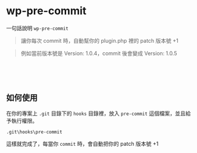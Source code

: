 # wp-pre-commit

一句話說明 `wp-pre-commit`

> 讓你每次 commit 時，自動幫你的 plugin.php 裡的 patch 版本號 +1

> 例如當前版本號是 Version: 1.0.4，commit 後會變成 Version: 1.0.5

<br><br><br>

## 如何使用

在你的專案上 `.git` 目錄下的 `hooks` 目錄裡，放入 `pre-commit` 這個檔案，並且給予執行權限。

`.git\hooks\pre-commit`

這樣就完成了，每當你 `commit` 時，會自動把你的 patch 版本號 +1
